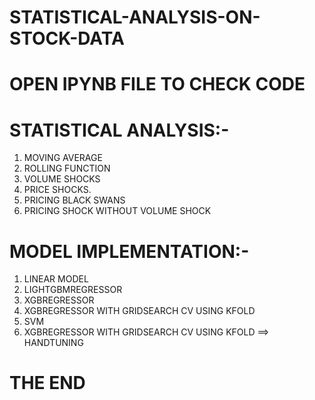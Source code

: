 # STATISTICAL-ANALYSIS-ON-STOCK-DATA
# OPEN IPYNB FILE TO CHECK CODE
# STATISTICAL ANALYSIS:-
1. MOVING AVERAGE
2. ROLLING FUNCTION
3. VOLUME SHOCKS
4. PRICE SHOCKS.
5. PRICING BLACK SWANS
6. PRICING SHOCK WITHOUT VOLUME SHOCK

# MODEL IMPLEMENTATION:-
1. LINEAR MODEL
2. LIGHTGBMREGRESSOR
3. XGBREGRESSOR
4. XGBREGRESSOR WITH GRIDSEARCH CV USING KFOLD
5. SVM
6. XGBREGRESSOR WITH GRIDSEARCH CV USING KFOLD ==> HANDTUNING
# THE END
